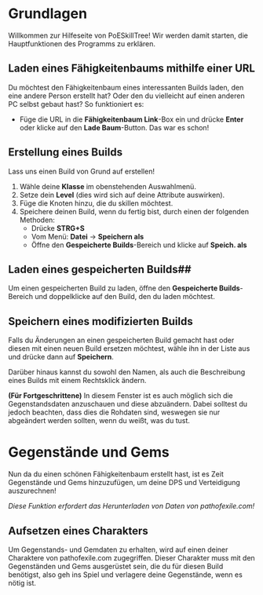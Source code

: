 ﻿# Grundlagen #

Willkommen zur Hilfeseite von PoESkillTree! Wir werden damit starten, die Hauptfunktionen des Programms zu erklären.

## Laden eines Fähigkeitenbaums mithilfe einer URL ##

Du möchtest den Fähigkeitenbaum eines interessanten Builds laden, den eine andere Person erstellt hat? Oder den du vielleicht auf einen anderen PC selbst gebaut hast? So funktioniert es:

* Füge die URL in die **Fähigkeitenbaum Link**-Box ein und drücke **Enter** oder klicke auf den **Lade Baum**-Button. Das war es schon!

## Erstellung eines Builds ##

Lass uns einen Build von Grund auf erstellen!

1. Wähle deine **Klasse** im obenstehenden Auswahlmenü.
2. Setze dein **Level** (dies wird sich auf deine Attribute auswirken).
3. Füge die Knoten hinzu, die du skillen möchtest.
4. Speichere deinen Build, wenn du fertig bist, durch einen der folgenden Methoden:
   * Drücke **STRG+S**
   * Vom Menü: **Datei** -> **Speichern als**
   * Öffne den **Gespeicherte Builds**-Bereich und klicke auf **Speich. als**

## Laden eines gespeicherten Builds##

Um einen gespeicherten Build zu laden, öffne den **Gespeicherte Builds**-Bereich und doppelklicke auf den Build, den du laden möchtest.

## Speichern eines modifizierten Builds ##

Falls du Änderungen an einen gespeicherten Build gemacht hast oder diesen mit einen
neuen Build ersetzen möchtest, wähle ihn in der Liste aus und drücke dann auf **Speichern**.

Darüber hinaus kannst du sowohl den Namen, als auch die Beschreibung eines Builds
mit einem Rechtsklick ändern.

**(Für Fortgeschrittene)** 
In diesem Fenster ist es auch möglich sich die Gegenstandsdaten anzuschauen und diese abzuändern.
Dabei solltest du jedoch beachten, dass dies die Rohdaten sind, weswegen sie nur abgeändert werden sollten,
wenn du weißt, was du tust.

# Gegenstände und Gems #

Nun da du einen schönen Fähigkeitenbaum erstellt hast, ist es Zeit Gegenstände und Gems hinzuzufügen,
um deine DPS und Verteidigung auszurechnen!


*Diese Funktion erfordert das Herunterladen von Daten von pathofexile.com!*

## Aufsetzen eines Charakters ##

Um Gegenstands- und Gemdaten zu erhalten, wird auf einen deiner Charaktere von pathofexile.com zugegriffen.
Dieser Charakter muss mit den Gegenständen und Gems ausgerüstet sein, die du für diesen Build benötigst,
also geh ins Spiel und verlagere deine Gegenstände, wenn es nötig ist.